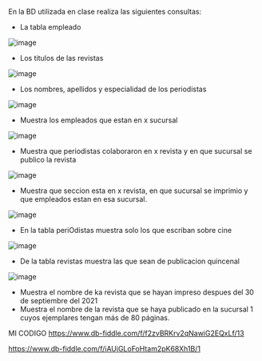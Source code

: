 En la BD utilizada en clase realiza las siguientes consultas:

* La tabla empleado

![image](https://user-images.githubusercontent.com/101481188/172027291-f664fd74-984e-4b23-aca5-54a6003e67ab.png)



* Los titulos de las revistas

![image](https://user-images.githubusercontent.com/101481188/172027861-c2ec8d9a-1771-421c-a6bb-589e60ee977b.png)



* Los nombres, apellidos y especialidad de los periodistas

![image](https://user-images.githubusercontent.com/101481188/172027961-40797cd2-93a6-41e2-8db1-52821470e486.png)


* Muestra los empleados que estan en x sucursal

![image](https://user-images.githubusercontent.com/101481188/172028330-8b4a8ce1-6727-4562-89cc-d8f314a44d2e.png)


* Muestra que periodistas colaboraron en x revista y en que sucursal se publico la revista

![image](https://user-images.githubusercontent.com/101481188/172029230-cdc8d1a5-5bf8-444c-b9d3-96ecf7552c6a.png)



* Muestra que seccion esta en x revista, en que sucursal se imprimio y que empleados estan en esa sucursal.

![image](https://user-images.githubusercontent.com/101481188/172028759-7dd2a059-0b98-488b-9d24-f2b34540e169.png)

* En la tabla periOdistas muestra solo los que escriban sobre cine

![image](https://user-images.githubusercontent.com/101481188/172029488-13878f1c-be7a-4ccd-a1dc-9b76ede7c6db.png)



* De la tabla revistas muestra las que sean de publicacion quincenal

![image](https://user-images.githubusercontent.com/101481188/172029462-4f265ec5-3f50-431f-bba3-35259d599f9f.png)


* Muestra el nombre de ka revista que se hayan impreso despues del 30 de septiembre del 2021
* Muestra el nombre de la revista que se haya publicado en la sucursal 1 cuyos ejemplares tengan más de 80 páginas.

MI CODIGO
https://www.db-fiddle.com/f/f2zvBRKrv2qNawiG2EQxLf/13


https://www.db-fiddle.com/f/iAUjGLoFoHtam2pK68Xh1B/1

